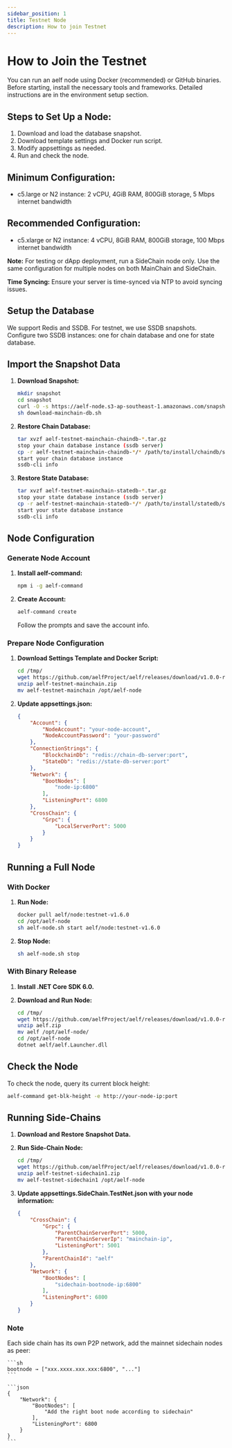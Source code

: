 ```yaml
---
sidebar_position: 1
title: Testnet Node
description: How to join Testnet
---
```

# How to Join the Testnet

You can run an aelf node using Docker (recommended) or GitHub binaries. 
Before starting, install the necessary tools and frameworks. Detailed instructions are in the environment setup section.

## Steps to Set Up a Node:

1. Download and load the database snapshot.
2. Download template settings and Docker run script.
3. Modify appsettings as needed.
4. Run and check the node.

## Minimum Configuration:

* c5.large or N2 instance: 2 vCPU, 4GiB RAM, 800GiB storage, 5 Mbps internet bandwidth

## Recommended Configuration:

* c5.xlarge or N2 instance: 4 vCPU, 8GiB RAM, 800GiB storage, 100 Mbps internet bandwidth

**Note:** For testing or dApp deployment, run a SideChain node only. Use the same configuration for multiple nodes on both MainChain and SideChain.

**Time Syncing:** Ensure your server is time-synced via NTP to avoid syncing issues.

## Setup the Database

We support Redis and SSDB. For testnet, we use SSDB snapshots. Configure two SSDB instances: one for chain database and one for state database.

## Import the Snapshot Data

1. **Download Snapshot:**

   ```sh
   mkdir snapshot
   cd snapshot
   curl -O -s https://aelf-node.s3-ap-southeast-1.amazonaws.com/snapshot/testnet/download-mainchain-db.sh
   sh download-mainchain-db.sh
   ```
2. **Restore Chain Database:**

   ```sh
   tar xvzf aelf-testnet-mainchain-chaindb-*.tar.gz
   stop your chain database instance (ssdb server)
   cp -r aelf-testnet-mainchain-chaindb-*/* /path/to/install/chaindb/ssdb/var/
   start your chain database instance
   ssdb-cli info
   ```
3. **Restore State Database:**

   ```sh
   tar xvzf aelf-testnet-mainchain-statedb-*.tar.gz
   stop your state database instance (ssdb server)
   cp -r aelf-testnet-mainchain-statedb-*/* /path/to/install/statedb/ssdb/var/
   start your state database instance
   ssdb-cli info
   ```

## Node Configuration

### Generate Node Account

1. **Install aelf-command:**

   ```sh
   npm i -g aelf-command
   ```
2. **Create Account:**

   ```sh
   aelf-command create
   ```

   Follow the prompts and save the account info.

### Prepare Node Configuration

1. **Download Settings Template and Docker Script:**

   ```sh
   cd /tmp/
   wget https://github.com/aelfProject/aelf/releases/download/v1.0.0-rc1/aelf-testnet-mainchain.zip
   unzip aelf-testnet-mainchain.zip
   mv aelf-testnet-mainchain /opt/aelf-node
   ```
2. **Update appsettings.json:**

   ```json
   {
       "Account": {
           "NodeAccount": "your-node-account",
           "NodeAccountPassword": "your-password"
       },
       "ConnectionStrings": {
           "BlockchainDb": "redis://chain-db-server:port",
           "StateDb": "redis://state-db-server:port"
       },
       "Network": {
           "BootNodes": [
               "node-ip:6800"
           ],
           "ListeningPort": 6800
       },
       "CrossChain": {
           "Grpc": {
               "LocalServerPort": 5000
           }
       }
   }
   ```

## Running a Full Node

### With Docker

1. **Run Node:**

   ```sh
   docker pull aelf/node:testnet-v1.6.0
   cd /opt/aelf-node
   sh aelf-node.sh start aelf/node:testnet-v1.6.0
   ```
2. **Stop Node:**

   ```sh
   sh aelf-node.sh stop
   ```

### With Binary Release

1. **Install .NET Core SDK 6.0.**
2. **Download and Run Node:**

   ```sh
   cd /tmp/
   wget https://github.com/aelfProject/aelf/releases/download/v1.0.0-rc1/aelf.zip
   unzip aelf.zip
   mv aelf /opt/aelf-node/
   cd /opt/aelf-node
   dotnet aelf/aelf.Launcher.dll
   ```

## Check the Node

To check the node, query its current block height:

```sh
aelf-command get-blk-height -e http://your-node-ip:port
```

## Running Side-Chains

1. **Download and Restore Snapshot Data.**
2. **Run Side-Chain Node:**

   ```sh
   cd /tmp/
   wget https://github.com/aelfProject/aelf/releases/download/v1.0.0-rc1/aelf-testnet-sidechain1.zip
   unzip aelf-testnet-sidechain1.zip
   mv aelf-testnet-sidechain1 /opt/aelf-node
   ```
3. **Update appsettings.SideChain.TestNet.json with your node information:**

   ```json
   {
       "CrossChain": {
           "Grpc": {
               "ParentChainServerPort": 5000,
               "ParentChainServerIp": "mainchain-ip",
               "ListeningPort": 5001
           },
           "ParentChainId": "aelf"
       },
       "Network": {
           "BootNodes": [
               "sidechain-bootnode-ip:6800"
           ],
           "ListeningPort": 6800
       }
   }
   ```

### Note

Each side chain has its own P2P network, add the mainnet sidechain nodes as peer:

````
```sh
bootnode → ["xxx.xxxx.xxx.xxx:6800", "..."]
```

```json
{
    "Network": {
        "BootNodes": [
            "Add the right boot node according to sidechain"
        ],
        "ListeningPort": 6800
    }
}
```
````
